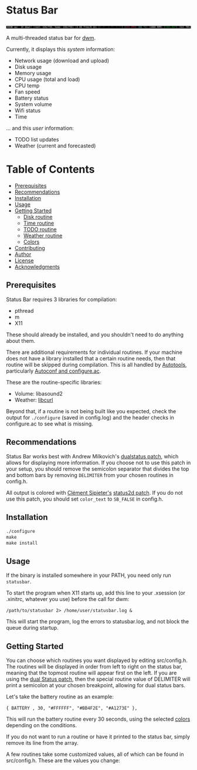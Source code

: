 # Status Bar

![bar_left](images/bottom_bar.png "Example Output")

A multi-threaded status bar for [dwm](https://dwm.suckless.org/).

Currently, it displays this *system* information:
* Network usage (download and upload)
* Disk usage
* Memory usage
* CPU usage (total and load)
* CPU temp
* Fan speed
* Battery status
* System volume
* Wifi status
* Time

... and this *user* information:
* TODO list updates
* Weather (current and forecasted)


# Table of Contents #
* [Prerequisites](#prerequisites)
* [Recommendations](#recommendations)
* [Installation](#installation)
* [Usage](#usage)
* [Getting Started](#getting-started)
	* [Disk routine](#disk-routine)
	* [Time routine](#time-routine)
	* [TODO routine](#todo-routine)
	* [Weather routine](#weather-routine)
	* [Colors](#colors)
* [Contributing](#contributing)
* [Author](#author)
* [License](#license)
* [Acknowledgments](#acknowledgments)


## Prerequisites ##
Status Bar requires 3 libraries for compilation:
* pthread
* m
* X11

These should already be installed, and you shouldn't need to do anything about them.

There are additional requirements for individual routines. If your machine does not have a library installed that
a certain routine needs, then that routine will be skipped during compilation. This is all handled by
[Autotools](https://www.gnu.org/software/automake/manual/html_node/Autotools-Introduction.html),
particularly [Autoconf and configure.ac](https://www.gnu.org/software/autoconf/autoconf.html).

These are the routine-specific libraries:
* Volume: libasound2
* Weather: [libcurl](https://curl.haxx.se/libcurl/)

Beyond that, if a routine is not being built like you expected, check the output for `./configure` (saved in config.log)
and the header checks in configure.ac to see what is missing.


## Recommendations ##
Status Bar works best with Andrew Milkovich's [dualstatus patch](https://dwm.suckless.org/patches/dualstatus/), which
allows for displaying more information. If you choose not to use this patch in your setup, you should remove the
semicolon separator that divides the top and bottom bars by removing `DELIMITER` from your chosen routines in config.h.

All output is colored with [Clément Sipieter's](https://github.com/sipi) [status2d patch](https://dwm.suckless.org/patches/status2d/).
If you do not use this patch, you should set `color_text` to `SB_FALSE` in config.h.


## Installation ##
```
./configure
make
make install
```


## Usage ##
If the binary is installed somewhere in your PATH, you need only run `statusbar`.

To start the program when X11 starts up, add this line to your .xsession (or .xinitrc, whatever you use)
before the call for dwm:
```
/path/to/statusbar 2> /home/user/statusbar.log &
```
This will start the program, log the errors to statusbar.log, and not block the queue during startup.


## Getting Started ##
You can choose which routines you want displayed by editing src/config.h. The routines will be displayed in order
from left to right on the status bar, meaning that the topmost routine will appear first on the left. If you are
using the [dual Status patch](#recommendations), then the special routine value of DELIMITER will print a semicolon
at your chosen breakpoint, allowing for dual status bars.

Let's take the battery routine as an example:
```
{ BATTERY , 30, "#FFFFFF", "#BB4F2E", "#A1273E" },
```
This will run the battery routine every 30 seconds, using the selected [colors](#colors) depending on the conditions.

If you do not want to run a routine or have it printed to the status bar, simply remove its line from the array.

A few routines take some customized values, all of which can be found in src/config.h. These are the values you change:
